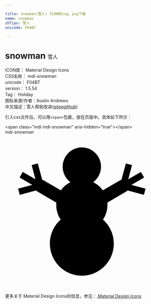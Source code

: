 ```yaml
---

title: snowman(雪人) ICON转svg、png下载
name: snowman
zhTips: 雪人
unicode: F04B7

---
```


# snowman  <small style="font-size: 60%;font-weight: 100">雪人</small>


<div class="detail-page">
<p>
<span>
ICON库：
<span class="badge-secondary badge">Material Design Icons</span> 
</span>
<br/>
<span>
CSS名称：
<span class="badge-secondary badge">mdi-snowman</span> 
</span>
<br/>
<span>
unicode：
<span class="badge-secondary badge">F04B7</span> 
</span>
<br/>
<span>
version：
<span class="badge-secondary badge">1.5.54</span> 
</span>
<br/>
<span>Tag：
<span class="badge-light badge">Holiday</span>
</span>
<br/>
<span>图标来源/作者：<span class="badge-light badge">Austin Andrews</span></span> 
<br/>
<span class="zh-detail">中文描述：<span class="badge-primary badge">雪人</span><span class="help-link"><span>帮助改进</span>(<a href="https://gitee.com/liuwave/icon-helper/edit/master/json/material/snowman.json" target="_blank" rel="noopener noreferrer">gitee</a><a href="https://github.com/liuwave/icon-helper/edit/master/json/material/snowman.json" target="_blank" rel="noopener noreferrer">github</a></span>)</span><br/>
</p>
</div>
<div class="alert alert-dark">
  <i class="mdi mdi-snowman mdi-48px"></i>
  <i class="mdi mdi-snowman mdi-36px"></i>
  <i class="mdi mdi-snowman mdi-24px"></i>
  <i class="mdi mdi-snowman mdi-18px"></i>
</div>
<div>
  <p>引入css文件后，可以用<code>&lt;span&gt;</code>包裹，放在页面中。具体如下所示：    
  </p>
  <div class="alert alert-primary" style="font-size: 14px">
    &lt;span class="mdi mdi-snowman" aria-hidden="true"&gt;&lt;/span&gt;
    <copy-btn content='<span class="mdi mdi-snowman" aria-hidden="true"></span>'></copy-btn>
  </div>
  <div class="alert alert-secondary">
    <i class="mdi mdi-snowman"
    style="font-size: 24px"
    aria-hidden="true"></i> mdi-snowman
    <copy-btn content="mdi-snowman" btn-title="复制图标名称"></copy-btn>
  </div>
</div>
<div id="svg" class="svg-wrap">
<svg xmlns="http://www.w3.org/2000/svg" viewBox="0 0 24 24"><path d="M17,17A5,5 0 0,1 12,22A5,5 0 0,1 7,17C7,15.5 7.65,14.17 8.69,13.25C8.26,12.61 8,11.83 8,11C8,10.86 8,10.73 8,10.59L5.04,8.87L4.83,8.71L2.29,9.39L2.03,8.43L4.24,7.84L2.26,6.69L2.76,5.82L4.74,6.97L4.15,4.75L5.11,4.5L5.8,7.04L6.04,7.14L8.73,8.69C9.11,8.15 9.62,7.71 10.22,7.42C9.5,6.87 9,6 9,5A3,3 0 0,1 12,2A3,3 0 0,1 15,5C15,6 14.5,6.87 13.78,7.42C14.38,7.71 14.89,8.15 15.27,8.69L17.96,7.14L18.2,7.04L18.89,4.5L19.85,4.75L19.26,6.97L21.24,5.82L21.74,6.69L19.76,7.84L21.97,8.43L21.71,9.39L19.17,8.71L18.96,8.87L16,10.59V11C16,11.83 15.74,12.61 15.31,13.25C16.35,14.17 17,15.5 17,17Z" /></svg>
</div>
<detail full-name='mdi-snowman'></detail>
    
<div><p>更多关于 Material Design Icons的信息，参见：<a target="_blank" href="https://iconhelper.cn/material.html"> Material Design Icons</a>
</p></div>

